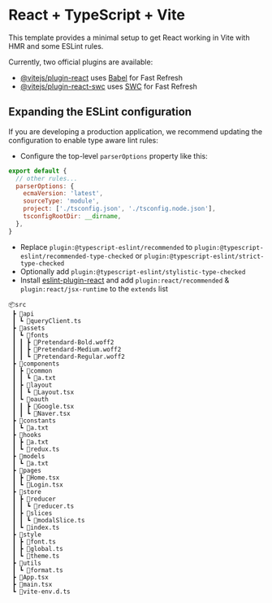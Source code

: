 # React + TypeScript + Vite

This template provides a minimal setup to get React working in Vite with HMR and some ESLint rules.

Currently, two official plugins are available:

- [@vitejs/plugin-react](https://github.com/vitejs/vite-plugin-react/blob/main/packages/plugin-react/README.md) uses [Babel](https://babeljs.io/) for Fast Refresh
- [@vitejs/plugin-react-swc](https://github.com/vitejs/vite-plugin-react-swc) uses [SWC](https://swc.rs/) for Fast Refresh

## Expanding the ESLint configuration

If you are developing a production application, we recommend updating the configuration to enable type aware lint rules:

- Configure the top-level `parserOptions` property like this:

```js
export default {
  // other rules...
  parserOptions: {
    ecmaVersion: 'latest',
    sourceType: 'module',
    project: ['./tsconfig.json', './tsconfig.node.json'],
    tsconfigRootDir: __dirname,
  },
}
```

- Replace `plugin:@typescript-eslint/recommended` to `plugin:@typescript-eslint/recommended-type-checked` or `plugin:@typescript-eslint/strict-type-checked`
- Optionally add `plugin:@typescript-eslint/stylistic-type-checked`
- Install [eslint-plugin-react](https://github.com/jsx-eslint/eslint-plugin-react) and add `plugin:react/recommended` & `plugin:react/jsx-runtime` to the `extends` list

```
📦src
 ┣ 📂api
 ┃ ┗ 📜queryClient.ts
 ┣ 📂assets
 ┃ ┗ 📂fonts
 ┃ ┃ ┣ 📜Pretendard-Bold.woff2
 ┃ ┃ ┣ 📜Pretendard-Medium.woff2
 ┃ ┃ ┗ 📜Pretendard-Regular.woff2
 ┣ 📂components
 ┃ ┣ 📂common
 ┃ ┃ ┗ 📜a.txt
 ┃ ┣ 📂layout
 ┃ ┃ ┗ 📜Layout.tsx
 ┃ ┗ 📂oauth
 ┃ ┃ ┣ 📜Google.tsx
 ┃ ┃ ┗ 📜Naver.tsx
 ┣ 📂constants
 ┃ ┗ 📜a.txt
 ┣ 📂hooks
 ┃ ┣ 📜a.txt
 ┃ ┗ 📜redux.ts
 ┣ 📂models
 ┃ ┗ 📜a.txt
 ┣ 📂pages
 ┃ ┣ 📜Home.tsx
 ┃ ┗ 📜Login.tsx
 ┣ 📂store
 ┃ ┣ 📂reducer
 ┃ ┃ ┗ 📜reducer.ts
 ┃ ┣ 📂slices
 ┃ ┃ ┗ 📜modalSlice.ts
 ┃ ┗ 📜index.ts
 ┣ 📂style
 ┃ ┣ 📜font.ts
 ┃ ┣ 📜global.ts
 ┃ ┗ 📜theme.ts
 ┣ 📂utils
 ┃ ┗ 📜format.ts
 ┣ 📜App.tsx
 ┣ 📜main.tsx
 ┗ 📜vite-env.d.ts

```
